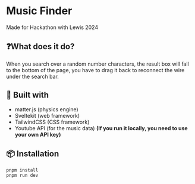 # Music Finder

Made for Hackathon with Lewis 2024

## ❓️What does it do?

When you search over a random number characters, the result box will fall to the bottom of the page, you have to drag it back to reconnect the wire under the search bar.

## 🚀️ Built with

- matter.js (physics engine)
- Sveltekit (web framework)
- TailwindCSS (CSS framework)
- Youtube API (for the music data) **(If you run it locally, you need to use your own API key)**

## 📦️ Installation

```
pnpm install
pnpm run dev
```
